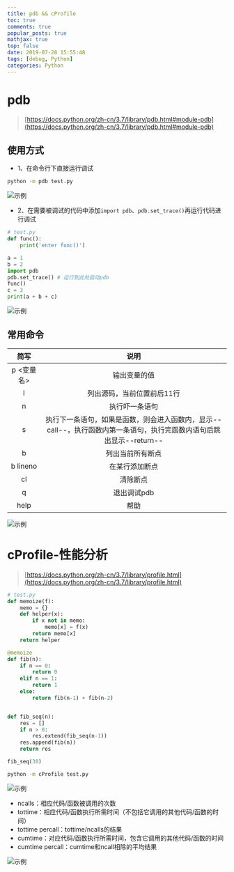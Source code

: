 ```yaml
---
title: pdb && cProfile
toc: true
comments: true
popular_posts: true
mathjax: true
top: false
date: 2019-07-28 15:55:48
tags: [debug, Python]
categories: Python
---
```


# pdb

>[https://docs.python.org/zh-cn/3.7/library/pdb.html#module-pdb](https://docs.python.org/zh-cn/3.7/library/pdb.html#module-pdb)

## 使用方式

- 1、在命令行下直接运行调试

```bash
python -m pdb test.py
```

![示例](https://img.vim-cn.com/a2/72fea3f756ee8ece77496b3dcec3c7e4d2cd4c.png)

- 2、在需要被调试的代码中添加`import pdb`、`pdb.set_trace()`再运行代码进行调试

<!-- more -->

```python
# test.py
def func():
    print('enter func()')

a = 1
b = 2
import pdb
pdb.set_trace() # 运行到此处启动pdb
func()
c = 3
print(a + b + c)
```

![示例](https://img.vim-cn.com/a3/4e2ecf7fbd04144c27887217a532fc913ecb3a.png)

## 常用命令

|简写|说明|
|:--:|:--:|
|p <变量名>|输出变量的值|
|l|列出源码，当前位置前后11行|
|n|执行吓一条语句|
|s|执行下一条语句，如果是函数，则会进入函数内，显示--call--，执行函数内第一条语句，执行完函数内语句后跳出显示--return--|
|b|列出当前所有断点|
|b lineno|在某行添加断点|
|cl|清除断点|
|q|退出调试pdb|
|help|帮助|

![示例](https://img.vim-cn.com/91/21b5a0146465f972c69a42214d99164b11d3cb.png)

# cProfile-性能分析

>[https://docs.python.org/zh-cn/3.7/library/profile.html](https://docs.python.org/zh-cn/3.7/library/profile.html)

```python
# test.py
def memoize(f):
    memo = {}
    def helper(x):
        if x not in memo:
            memo[x] = f(x)
        return memo[x]
    return helper

@memoize
def fib(n):
    if n == 0:
        return 0
    elif n == 1:
        return 1
    else:
        return fib(n-1) + fib(n-2)


def fib_seq(n):
    res = []
    if n > 0:
        res.extend(fib_seq(n-1))
    res.append(fib(n))
    return res

fib_seq(30)
```

```bash
python -m cProfile test.py
```

![示例](https://img.vim-cn.com/ed/1e64c45bda5d78d390323282cd6cd52b9ca7e1.png)

- ncalls：相应代码/函数被调用的次数
- tottime：相应代码/函数执行所需时间（不包括它调用的其他代码/函数的时间）
- tottime percall：tottime/ncalls的结果
- cumtime：对应代码/函数执行所需时间，包含它调用的其他代码/函数的时间
- cumtime percall：cumtime和ncall相除的平均结果

![示例](https://img.vim-cn.com/80/3c30f54c3a5e9e187e8c550ccbf1bb741ba790.png)

